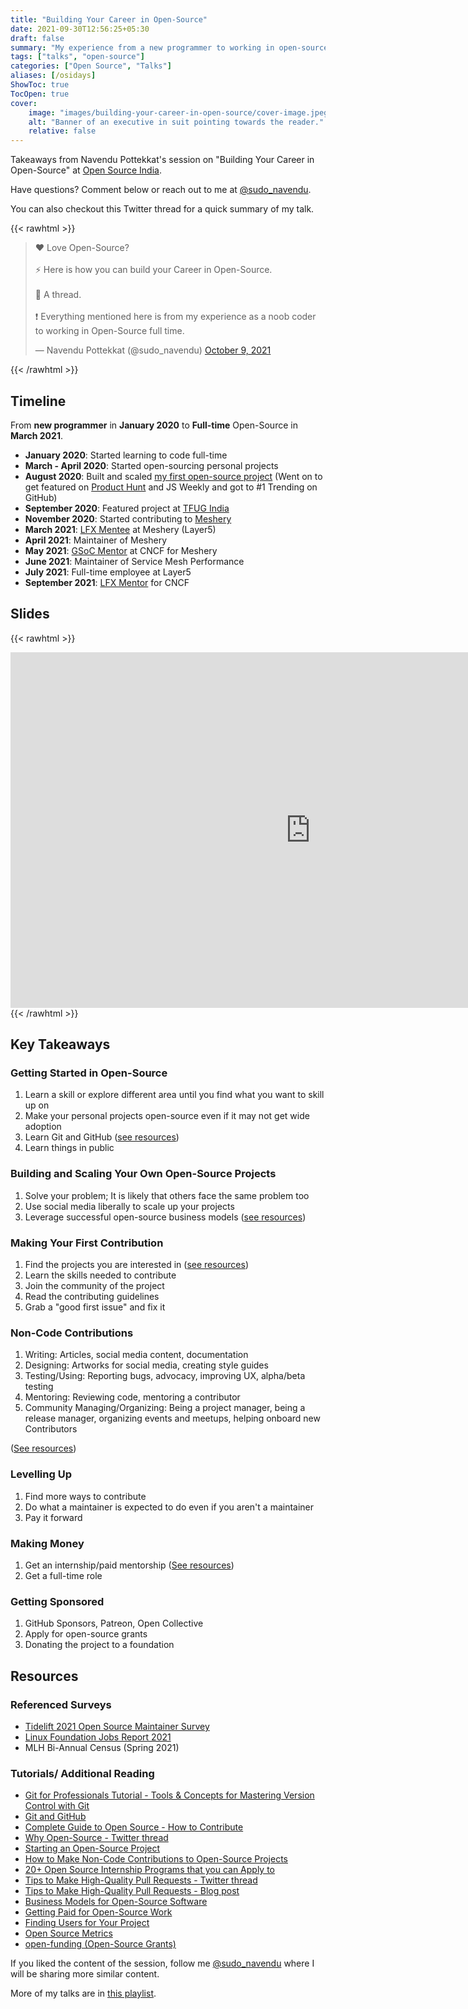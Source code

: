 ```yaml
---
title: "Building Your Career in Open-Source"
date: 2021-09-30T12:56:25+05:30
draft: false
summary: "My experience from a new programmer to working in open-source full time."
tags: ["talks", "open-source"]
categories: ["Open Source", "Talks"]
aliases: [/osidays]
ShowToc: true
TocOpen: true
cover:
    image: "images/building-your-career-in-open-source/cover-image.jpeg"
    alt: "Banner of an executive in suit pointing towards the reader."
    relative: false
---
```


Takeaways from Navendu Pottekkat's session on "Building Your Career in Open-Source" at [Open Source India](https://www.opensourceindia.in/).

Have questions? Comment below or reach out to me at [@sudo_navendu](https://twitter.com/sudo_navendu).

You can also checkout this Twitter thread for a quick summary of my talk.

{{< rawhtml >}}
<blockquote class="twitter-tweet"><p lang="en" dir="ltr">♥️ Love Open-Source? <br><br>⚡️ Here is how you can build your Career in Open-Source.<br><br>🧵 A thread.<br><br>❗️ Everything mentioned here is from my experience as a noob coder to working in Open-Source full time.</p>&mdash; Navendu Pottekkat (@sudo_navendu) <a href="https://twitter.com/sudo_navendu/status/1446819951902281733?ref_src=twsrc%5Etfw">October 9, 2021</a></blockquote> <script async src="https://platform.twitter.com/widgets.js" charset="utf-8"></script>
{{< /rawhtml >}}

## Timeline

From **new programmer** in **January 2020** to **Full-time** Open-Source in **March 2021**.

* **January 2020**: Started learning to code full-time
* **March - April 2020**: Started open-sourcing personal projects
* **August 2020**: Built and scaled [my first open-source project](https://github.com/nsfw-filter/nsfw-filter)
(Went on to get featured on [Product Hunt](https://www.producthunt.com/posts/nsfw-filter) and JS Weekly and got to #1 Trending on GitHub)
* **September 2020**: Featured project at [TFUG India](https://www.youtube.com/watch?v=NS5RlRGVDEs)
* **November 2020**: Started contributing to [Meshery](https://github.com/meshery/meshery)
* **March 2021**: [LFX Mentee](https://mentorship.lfx.linuxfoundation.org/project/0d6fd362-04a1-4086-a6e7-ec753ed4a60b) at Meshery (Layer5)
* **April 2021**: Maintainer of Meshery
* **May 2021**: [GSoC Mentor](https://summerofcode.withgoogle.com/projects/#6432043061215232) at CNCF for Meshery
* **June 2021**: Maintainer of Service Mesh Performance
* **July 2021**: Full-time employee at Layer5
* **September 2021**: [LFX Mentor](https://mentorship.lfx.linuxfoundation.org/project/278ad0b0-ec8a-474a-863b-a8a01956d99c) for CNCF

## Slides

{{< rawhtml >}}
<iframe src="https://docs.google.com/presentation/d/e/2PACX-1vRrqLjU63fLyPLTg9FEAL7QtKCwyF0Hw8yoB4llgoR7HDw5ASCgrieqdHNmi9EzsfhwY9oT0BszumiO/embed?start=false&loop=false&delayms=5000" frameborder="0" width="960" height="569" allowfullscreen="true" mozallowfullscreen="true" webkitallowfullscreen="true"></iframe>
{{< /rawhtml >}}

## Key Takeaways

### Getting Started in Open-Source

1. Learn a skill or explore different area until you find what you want to skill up on
2. Make your personal projects open-source even if it may not get wide adoption
3. Learn Git and GitHub ([see resources](#resources))
4. Learn things in public

### Building and Scaling Your Own Open-Source Projects

1. Solve your problem; It is likely that others face the same problem too
2. Use social media liberally to scale up your projects
3. Leverage successful open-source business models ([see resources](#resources))

### Making Your First Contribution

1. Find the projects you are interested in ([see resources](#resources))
2. Learn the skills needed to contribute
3. Join the community of the project
4. Read the contributing guidelines
5. Grab a "good first issue" and fix it

### Non-Code Contributions

1. Writing: Articles, social media content, documentation
2. Designing: Artworks for social media, creating style guides
3. Testing/Using: Reporting bugs, advocacy, improving UX, alpha/beta testing
4. Mentoring: Reviewing code, mentoring a contributor
5. Community Managing/Organizing: Being a project manager, being a release manager, organizing events and meetups, helping onboard new Contributors

([See resources](#resources))

### Levelling Up

1. Find more ways to contribute
2. Do what a maintainer is expected to do even if you aren't a maintainer
3. Pay it forward

### Making Money

1. Get an internship/paid mentorship ([See resources](#resources))
2. Get a full-time role

### Getting Sponsored

1. GitHub Sponsors, Patreon, Open Collective
2. Apply for open-source grants
3. Donating the project to a foundation

## Resources

### Referenced Surveys

* [Tidelift 2021 Open Source Maintainer Survey](https://tidelift.com/subscription/the-tidelift-maintainer-survey)
* [Linux Foundation Jobs Report 2021](https://www.linuxfoundation.org/resources/publications/open-source-jobs-report-2021/)
* MLH Bi-Annual Census (Spring 2021)

### Tutorials/ Additional Reading

* [Git for Professionals Tutorial - Tools & Concepts for Mastering Version Control with Git](https://www.youtube.com/watch?v=Uszj_k0DGsg)
* [Git and GitHub](https://www.youtube.com/playlist?list=PLWKjhJtqVAbkFiqHnNaxpOPhh9tSWMXIF)
* [Complete Guide to Open Source - How to Contribute](https://www.youtube.com/watch?v=yzeVMecydCE)
* [Why Open-Source - Twitter thread](https://twitter.com/sudo_navendu/status/1439948544002048004)
* [Starting an Open-Source Project](https://opensource.guide/starting-a-project/#:~:text=These%20permissions%20are%20enforced%20through,computing%2C%20relative%20to%20closed%20source.)
* [How to Make Non-Code Contributions to Open-Source Projects](../non-code-contributions-to-open-source)
* [20+ Open Source Internship Programs that you can Apply to](../open-source-internship-programs)
* [Tips to Make High-Quality Pull Requests - Twitter thread](https://twitter.com/sudo_navendu/status/1437456596473303042)
* [Tips to Make High-Quality Pull Requests - Blog post](../pull-requests-like-a-pro)
* [Business Models for Open-Source Software](https://en.wikipedia.org/wiki/Business_models_for_open-source_software)
* [Getting Paid for Open-Source Work](https://opensource.guide/getting-paid/)
* [Finding Users for Your Project](https://opensource.guide/finding-users/)
* [Open Source Metrics](https://opensource.guide/metrics/)
* [open-funding (Open-Source Grants)](https://github.com/ralphtheninja/open-funding)

If you liked the content of the session, follow me [@sudo_navendu](https://twitter.com/sudo_navendu) where I will be sharing more similar content.

More of my talks are in [this playlist](https://www.youtube.com/playlist?list=PLUVkO7d15olRgs1rU6scvszk0DB5HxKdu).
